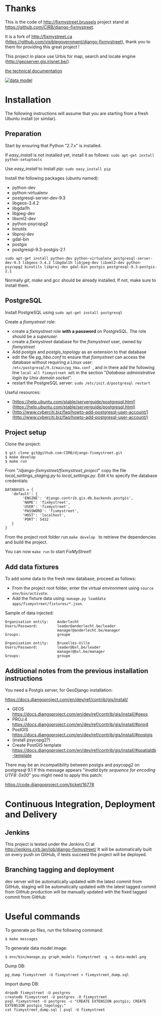 Thanks
======

This is the code of http://fixmystreet.brussels project stand at https://github.com/CIRB/django-fixmystreet.

It is a fork of http://fixmystreet.ca (https://github.com/visiblegovernment/django-fixmystreet), thank you to them for providing this great project !

This project in place use Urbis for map, search and locate engine (http://geoserver.gis.irisnet.be/).

[the technical documentation](http://fixmystreet.irisnetlab.be/admin/doc/)

[![data model](https://raw.github.com/CIRB/django-fixmystreet/master/data-model.png)](http://fixmystreet.irisnetlab.be/admin/doc/)


Installation
============

The following instructions will assume that you are starting from a fresh Ubuntu install (or similar).

Preparation
-----------

Start by ensuring that Python "2.7.x" is installed.

If *easy_install* is not installed yet, install it as follows: ```sudo apt-get install python-setuptools```

Use *easy_install* to install *pip*: ```sudo easy_install pip ```

Install the following packages (ubuntu named):

* python-dev
* python-virtualenv
* postgresql-server-dev-9.3
* libgeos-3.4.2
* libgdal1h
* libjpeg-dev
* libxml2-dev
* python-psycopg2
* binutils
* libproj-dev
* gdal-bin
* postgis
* postgresql-9.3-postgis-2.1

```
sudo apt-get install python-dev python-virtualenv postgresql-server-dev-9.3 libgeos-3.4.2 libgdal1h libjpeg-dev libxml2-dev python-psycopg2 binutils libproj-dev gdal-bin postgis postgresql-9.3-postgis-2.1
```

Normally *git*, *make* and *gcc* should be already installed. If not, make sure to install them.

PostgreSQL
----------

Install PostgreSQL using ```sudo apt-get install postgresql```

Create a *fixmystreet* role:

* create a *fixmystreet* role **with a password** on PostgreSQL. The role should be a *superuser*.
* create a *fixmystreet* database for the *fixmystreet* user, owned by *fixmystreet*
* Add *postgis* and *postgis_topology* as an extension to that database
* edit the file *pg_hba.conf* to ensure that *fixmystreet* can access the database without requiring a Linux user: ```/etc/postgresql/9.3/main/pg_hba.conf ```, and in there add the following line ```local all fixmystreet md5``` in the section "*Database administrative login by Unix domain socket*".
* restart the PostgreSQL server: ```sudo /etc/init.d/postgresql restart```

Useful resources:

* [https://help.ubuntu.com/stable/serverguide/postgresql.html](https://help.ubuntu.com/stable/serverguide/postgresql.html)
* [http://www.cyberciti.biz/faq/howto-add-postgresql-user-account/](http://www.cyberciti.biz/faq/howto-add-postgresql-user-account/)

Project setup
-------------

Clone the project:

```
$ git clone git@github.com:CIRB/django-fixmystreet.git
$ make develop
$ make run
```

From "*/django-fixmystreet/fixmystreet_project*" copy the file *local_settings_staging.py* to *local_settings.py*.
Edit it to specify the database credentials:

    DATABASES = {
       'default': {
            'ENGINE': 'django.contrib.gis.db.backends.postgis',
            'NAME': 'fixmystreet',
            'USER': 'fixmystreet',
            'PASSWORD': 'fixmystreet',
            'HOST': 'localhost',
            'PORT': 5432
       }
    }

From the project root folder run ```make develop ``` to retrieve the dependencies and build the project.

You can now ```make run``` to start *FixMyStreet*!

Add data fixtures
-----------------

To add some data to the fresh new database, proceed as follows:

* From the project root folder, enter the virtual environment using ```source env/bin/activate```.
* Add the fixture data using: ```manage.py loaddata apps/fixmystreet/fixtures/*.json```.

Sample of data injected:

```
Organisation entity:    Anderlecht
Users/Password:         leader@anderlecht.be/leader
                        manager@anderlecht.be/manager
Groups:                 groupe

Organisation entity:    Bruxelles-Ville
Users/Password:         leader@bxl.be/leader
                        manager@bxl.be/manager
Groups:                 groupe
```

Additional notes from the previous installation instructions
------------------------------------------------------------

You need a Postgis server, for GeoDjango installation:

https://docs.djangoproject.com/en/dev/ref/contrib/gis/install/

- GEOS https://docs.djangoproject.com/en/dev/ref/contrib/gis/install/#geos
- PROJ.4 https://docs.djangoproject.com/en/dev/ref/contrib/gis/install/#proj4
- PostGIS https://docs.djangoproject.com/en/dev/ref/contrib/gis/install/#postgis
- (install psycopg2?)
- Create PostGIS template https://docs.djangoproject.com/en/dev/ref/contrib/gis/install/#spatialdb-template

There may be an incompatibility between postgis and psycopg2 on postgresql 9.1
If this message appears "*invalid byte sequence for encoding UTF8: 0x00*" you might need to apply this patch:

https://code.djangoproject.com/ticket/16778

Continuous Integration, Deployment and Delivery
===============================================

Jenkins
-------

This project is tested under the Jenkins CI at http://jenkins.cirb.lan/job/django-fixmystreet/
It will be automatically built on every push on GitHub, if tests succeed
the project will be deployed.


Branching tagging and deployment
--------------------------------

dev server will be automatically updated with the latest commit from GitHub,
staging will be automatically updated with the latest tagged commit from GitHub
production will be manually updated with the fixed tagged commit from GitHub


Useful commands
===============

To generate po files, run the following command:

    $ make messages

To generate data model image:

    $ env/bin/manage.py graph_models fixmystreet -g -o data-model.png


Dump DB:

    pg_dump fixmystreet -U fixmystreet > fixmystreet_dump.sql

Import dump DB:

    dropdb fixmystreet -U postgres
    createdb fixmystreet -U postgres -O fixmystreet
    psql fixmystreet -U postgres -c "CREATE EXTENSION postgis; CREATE EXTENSION postgis_topology;"
    cat fixmystreet_dump.sql | psql -U fixmystreet

